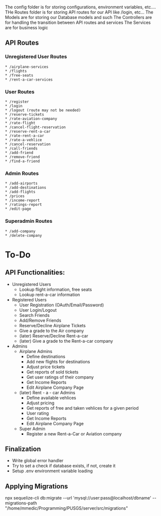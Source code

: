 The config folder is for storing configurations, environment variables, etc....
THe Routes folder is for storing API routes for our API like /login, etc...
The Models are for storing our Database models and such
The Controllers are for handling the transition between API routes and services
The Services are for business logic

## API Routes
### Unregistered User Routes
    * /airplane-services
    * /flights
    * /free-seats
    * /rent-a-car-services
### User Routes
    * /register
    * /login
    * /logout (route may not be needed)
    * /reserve-tickets
    * /rate-aviation-company
    * /rate-flight
    * /cancel-flight-reservation
    * /reserve-rent-a-car
    * /rate-rent-a-car
    * /rate-a-vehlice
    * /cancel-reservation
    * /call-friends
    * /add-friend
    * /remove-friend
    * /find-a-friend
### Admin Routes
    * /add-airports
    * /add-destinations
    * /add-flights
    * /prices
    * /income-report
    * /ratings-report
    * /edit-page
### Superadmin Routes
    * /add-company
    * /delete-company
# To-Do
## API Functionalities:
 * Unregistered Users
    * Lookup flight information, free seats
    * Lookup rent-a-car information
 * Registered Users
    * User Registration (OAuth/Email/Password)
    * User Login/Logout
    * Search Friends
    * Add/Remove Friends
    * Reserve/Decline Airplane Tickets
    * Give a grade to the Air company
    * (later) Reserve/Decline Rent-a-car
    * (later) Give a grade to the Rent-a-car company
 * Admins
    * Airplane Admins
        * Define destinations
        * Add new flights for destinations
        * Adjust price tickets
        * Get reports of sold tickets
        * Get user ratings of their company
        * Get Income Reports
        * Edit Airplane Company Page
    * (later) Rent - a - car Admins
        * Define available vehlices
        * Adjust pricing
        * Get reports of free and taken vehlices for a given period
        * User rating
        * Get Income Reports
        * Edit Airplane Company Page
    * Super Admin
        * Register a new Rent-a-Car or Aviation company
## Finalization
- Write global error handler
- Try to set a check if database exists, if not, create it
- Setup .env environment variable loading

## Applying Migrations
npx sequelize-cli db:migrate --url 'mysql://user:pass@localhost/dbname' --migrations-path "/home/mmedic/Programming/PUSGS/server/src/migrations"